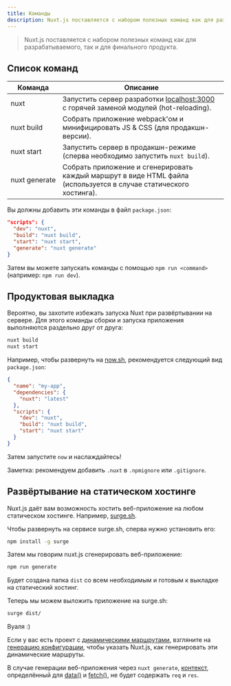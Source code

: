 ```yaml
---
title: Команды
description: Nuxt.js поставляется с набором полезных команд как для разрабатываемого, так и для финального продукта.
---
```


> Nuxt.js поставляется с набором полезных команд как для разрабатываемого, так и для финального продукта.

## Список команд

| Команда | Описание |
|---------|-------------|
| nuxt | Запустить сервер разработки [localhost:3000](http://localhost:3000) с горячей заменой модулей (hot-reloading). |
| nuxt&nbsp;build | Собрать приложение webpack'ом и минифицировать JS & CSS (для продакшн-версии). |
| nuxt&nbsp;start | Запустить сервер в продакшн-режиме (сперва необходимо запустить `nuxt build`). |
| nuxt&nbsp;generate | Собрать приложение и сгенерировать каждый маршрут в виде HTML файла (используется в случае статического хостинга). |


Вы должны добавить эти команды в файл `package.json`:

```json
"scripts": {
  "dev": "nuxt",
  "build": "nuxt build",
  "start": "nuxt start",
  "generate": "nuxt generate"
}
```

Затем вы можете запускать команды с помощью `npm run <command>` (например: `npm run dev`).

## Продуктовая выкладка

Вероятно, вы захотите избежать запуска Nuxt при развёртывании на сервере. Для этого команды сборки и запуска приложения выполняются раздельно друг от друга:

```bash
nuxt build
nuxt start
```

Например, чтобы развернуть на [now.sh](https://zeit.co/now), рекомендуется следующий вид `package.json`:
```json
{
  "name": "my-app",
  "dependencies": {
    "nuxt": "latest"
  },
  "scripts": {
    "dev": "nuxt",
    "build": "nuxt build",
    "start": "nuxt start"
  }
}
```

Затем запустите `now` и наслаждайтесь!

Заметка: рекомендуем добавить `.nuxt` в `.npmignore` или `.gitignore`.


## Развёртывание на статическом хостинге

Nuxt.js даёт вам возможность хостить веб-приложение на любом статическом хостинге. Например,  [surge.sh](https://surge.sh/).

Чтобы развернуть на сервисе surge.sh, сперва нужно установить его:
```bash
npm install -g surge
```

Затем мы говорим nuxt.js сгенерировать веб-приложение:

```bash
npm run generate
```

Будет создана папка `dist` со всем необходимым и готовым к выкладке на статический хостинг.

Теперь мы можем выложить приложение на surge.sh:

```bash
surge dist/
```

Вуаля :)

Если у вас есть проект с [динамическими маршрутами](/guide/dynamic-routes), взгляните на [генерацию конфигурации](/api/configuration-generate), чтобы указать Nuxt.js, как генерировать эти динамические маршруты.

<div class="Alert">

В случае генерации веб-приложения через `nuxt generate`, [контекст](/api/pages-context), определённый для [data()](/guide/async-data#the-data-method) и [fetch()](/guide/vuex-store#the-fetch-method), не будет содержать `req` и `res`.

</div>
